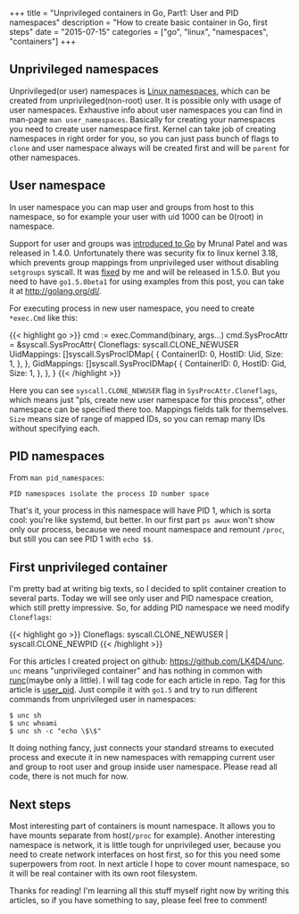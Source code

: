 +++
title = "Unprivileged containers in Go, Part1: User and PID namespaces"
description = "How to create basic container in Go, first steps"
date = "2015-07-15"
categories = ["go", "linux", "namespaces", "containers"]
+++

## Unprivileged namespaces

Unprivileged(or user) namespaces is
[Linux namespaces](http://man7.org/linux/man-pages/man7/namespaces.7.html), which
can be created from unprivileged(non-root) user. It is possible only with usage
of user namespaces. Exhaustive info about user namespaces you can find in
man-page `man user_namespaces`. Basically for creating your namespaces you need
to create user namespace first. Kernel can take job of creating namespaces in
right order for you, so you can just pass bunch of flags to `clone` and user
namespace always will be created first and will be `parent` for other namespaces.

## User namespace

In user namespace you can map user and groups from host to this namespace, so
for example your user with uid 1000 can be 0(root) in namespace.

Support for user and groups was
[introduced to Go](https://github.com/golang/go/commit/f9d7e139552b186f4c68a3a87b470847167a9076)
by Mrunal Patel and was released in 1.4.0. Unfortunately there was security fix
to linux kernel 3.18, which prevents group mappings from unprivileged user
without disabling `setgroups` syscall. It was
[fixed](https://github.com/golang/go/commit/f5c60ff2da4851f9056120a423ce6b48624fb97e)
by me and will be released in 1.5.0. But you need to have `go1.5.0beta1` for
using examples from this post, you can take it at http://golang.org/dl/.

For executing process in new user namespace, you need to create `*exec.Cmd` like
this:

{{< highlight go >}}
cmd := exec.Command(binary, args...)
cmd.SysProcAttr = &syscall.SysProcAttr{
        Cloneflags: syscall.CLONE_NEWUSER
        UidMappings: []syscall.SysProcIDMap{
            {
                ContainerID: 0,
                HostID:      Uid,
                Size:        1,
            },
        },
        GidMappings: []syscall.SysProcIDMap{
            {
                ContainerID: 0,
                HostID:      Gid,
                Size:        1,
            },
        },
    }
{{< /highlight >}}

Here you can see `syscall.CLONE_NEWUSER` flag in `SysProcAttr.Cloneflags`, which
means just "pls, create new user namespace for this process", other namespace
can be specified there too. Mappings fields talk for themselves. `Size` means
size of range of mapped IDs, so you can remap many IDs without specifying each.

## PID namespaces

From `man pid_namespaces`:
```
PID namespaces isolate the process ID number space
```

That's it, your process in this namespace will have PID 1, which is sorta cool:
you're like systemd, but better. In our first part `ps awux` won't show only
our process, because we need mount namespace and remount `/proc`, but still you
can see PID 1 with `echo $$`.

## First unprivileged container

I'm pretty bad at writing big texts, so I decided to split container creation
to several parts. Today we will see only user and PID namespace creation, which
still pretty impressive. So, for adding PID namespace we need modify
`Cloneflags`:

{{< highlight go >}}
    Cloneflags: syscall.CLONE_NEWUSER | syscall.CLONE_NEWPID
{{< /highlight >}}

For this articles I created project on github: https://github.com/LK4D4/unc.
`unc` means "unprivileged container" and has nothing in common with
[runc](https://github.com/opencontainers/runc)(maybe only a little). I will tag
code for each article in repo. Tag for this article is
[user_pid](https://github.com/LK4D4/unc/tree/user_pid).
Just compile it with `go1.5` and try to run different commands from unprivileged
user in namespaces:
```
$ unc sh
$ unc whoami
$ unc sh -c "echo \$\$"
```
It doing nothing fancy, just connects your standard streams to executed process
and execute it in new namespaces with remapping current user and group to 
root user and group inside user namespace. Please read all code, there is not
much for now.

## Next steps

Most interesting part of containers is mount namespace. It allows you to have
mounts separate from host(`/proc` for example). Another interesting namespace is
network, it is little tough for unprivileged user, because you need to create
network interfaces on host first, so for this you need some superpowers from
root. In next article I hope to cover mount namespace, so it will be real container
with its own root filesystem.

Thanks for reading! I'm learning all this stuff myself right now by writing this
articles, so if you have something to say, please feel free to comment!
